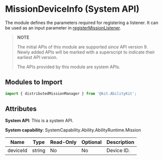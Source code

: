 # MissionDeviceInfo (System API)

The module defines the parameters required for registering a listener. It can be used as an input parameter in [registerMissionListener](js-apis-distributedMissionManager-sys.md#distributedmissionmanagerregistermissionlistener).

> **NOTE**
>
> The initial APIs of this module are supported since API version 9. Newly added APIs will be marked with a superscript to indicate their earliest API version.
>
> The APIs provided by this module are system APIs.

## Modules to Import

```ts
import { distributedMissionManager } from '@kit.AbilityKit';
```

## Attributes

**System API**: This is a system API.

**System capability**: SystemCapability.Ability.AbilityRuntime.Mission

| Name      | Type  | Read-Only  | Optional  | Description     |
| -------- | ------ | ---- | ---- | ------- |
| deviceId | string | No   | No   | Device ID.|
